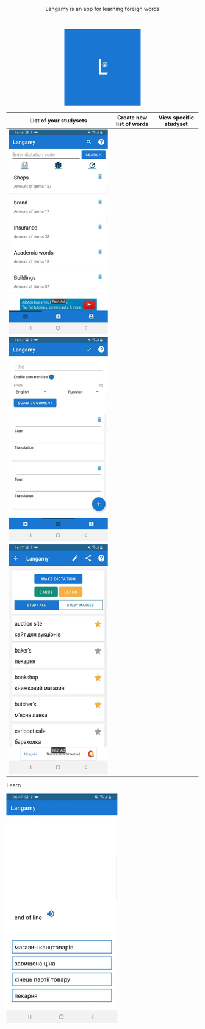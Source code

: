 <p align="center">
  Langamy is an app for learning foreigh words 
</p>
<br/>
<p align="center">
  <img src="/README/logo.png" width="200">
</p>

|List of your studysets|  Create new list of words |  View specific studyset  |
| --- | --- | --- |
|<img src="/README/study_sets.jpg">|
|<img src="/README/create.jpg">|
|<img src="/README/study_set.jpg" height="600">|
Learn
  
  <img src="/README/learn.jpg" height="600">
